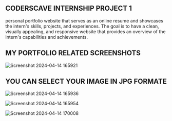 ##  CODERSCAVE INTERNSHIP PROJECT 1  ##

personal portfolio website that serves as an online resume and showcases
the intern's skills, projects, and experiences. The goal is to have a clean, visually
appealing, and responsive website that provides an overview of the intern's
capabilities and achievements.

## MY PORTFOLIO RELATED SCREENSHOTS ##
![Screenshot 2024-04-14 165921](https://github.com/RAYUDUPALURI/personal-portfolio-website-Coderscave/assets/152466129/b849665e-1df7-438e-9483-4890c5faefe2)

## YOU CAN SELECT YOUR IMAGE IN JPG FORMATE ##

![Screenshot 2024-04-14 165936](https://github.com/RAYUDUPALURI/personal-portfolio-website-Coderscave/assets/152466129/f543c217-6d80-4f45-9334-f12f9bb7b032)

![Screenshot 2024-04-14 165954](https://github.com/RAYUDUPALURI/personal-portfolio-website-Coderscave/assets/152466129/0b2bdda4-3760-47f4-acd4-3340ed1e1714)

![Screenshot 2024-04-14 170008](https://github.com/RAYUDUPALURI/personal-portfolio-website-Coderscave/assets/152466129/8c7ffc83-2c17-416b-b50f-bd8c1b1ad7b6)
